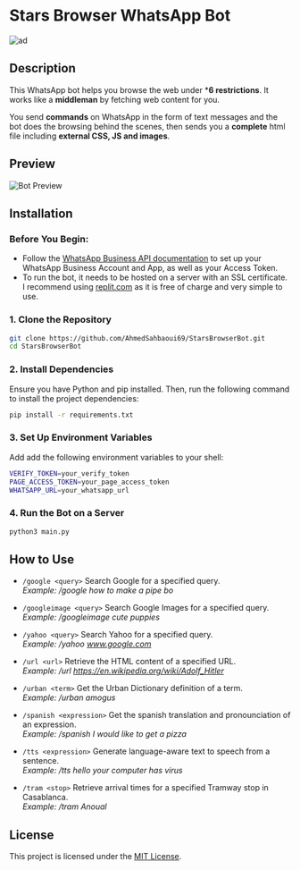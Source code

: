# Stars Browser WhatsApp Bot
![ad](https://i.ibb.co/dg6FSp4/Whats-App-Image-2024-01-14-at-11-00-32-PM-removebg-preview.png)

## Description

This WhatsApp bot helps you browse the web under ***6 restrictions**. It works like a **middleman** by fetching web content for you.  

You send **commands** on WhatsApp in the form of text messages and the bot does the browsing behind the scenes, then sends you a **complete** html file including **external CSS, JS and images**.

## Preview

![Bot Preview](preview.gif)

## Installation

### Before You Begin:
- Follow the [WhatsApp Business API documentation](https://developers.facebook.com/docs/whatsapp) to set up your WhatsApp Business Account and App, as well as your Access Token.  
- To run the bot, it needs to be hosted on a server with an SSL certificate. I recommend using [replit.com](https://replit.com/~) as it is free of charge and very simple to use.

### 1. Clone the Repository

```bash
git clone https://github.com/AhmedSahbaoui69/StarsBrowserBot.git
cd StarsBrowserBot
```
### 2. Install Dependencies

Ensure you have Python and pip installed. Then, run the following command to install the project dependencies:

```bash
pip install -r requirements.txt
```

### 3. Set Up Environment Variables

Add add the following environment variables to your shell:

```bash
VERIFY_TOKEN=your_verify_token
PAGE_ACCESS_TOKEN=your_page_access_token
WHATSAPP_URL=your_whatsapp_url
```

### 4. Run the Bot on a Server
```bash
python3 main.py
```

## How to Use

- `/google <query>` Search Google for a specified query.  
  *Example: /google how to make a pipe bo*

- `/googleimage <query>` Search Google Images for a specified query.  
  *Example: /googleimage cute puppies*

- `/yahoo <query>` Search Yahoo for a specified query.  
  *Example: /yahoo www.google.com*

- `/url <url>` Retrieve the HTML content of a specified URL.  
  *Example: /url https://en.wikipedia.org/wiki/Adolf_Hitler*

- `/urban <term>` Get the Urban Dictionary definition of a term.  
  *Example: /urban amogus*
  
- `/spanish <expression>` Get the spanish translation and pronounciation of an expression.  
  *Example: /spanish I would like to get a pizza*

- `/tts <expression>` Generate language-aware text to speech from a sentence.  
  *Example: /tts hello your computer has virus*

- `/tram <stop>` Retrieve arrival times for a specified Tramway stop in Casablanca.  
  *Example: /tram Anoual*

## License

This project is licensed under the [MIT License](LICENSE).
